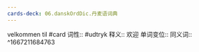 ```yaml
---
cards-deck: 06.danskOrdDic.丹麦语词典
---
```


velkommen til #card 
词性::  #udtryk 
释义:: 欢迎
单词变位:: 
同义词:: 
^1667211684763
